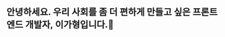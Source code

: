 ## 안녕하세요. 우리 사회를 좀 더 편하게 만들고 싶은 프론트엔드 개발자, 이가형입니다.👋

<!--
**sunny3631/sunny3631** is a ✨ _special_ ✨ repository because its `README.md` (this file) appears on your GitHub profile.

Here are some ideas to get you started:

- 🔭 I’m currently working on ...
- 🌱 I’m currently learning ...
- 👯 I’m looking to collaborate on ...
- 🤔 I’m looking for help with ...
- 💬 Ask me about ...
- 📫 How to reach me: ...
- 😄 Pronouns: ...
- ⚡ Fun fact: ...
-->
